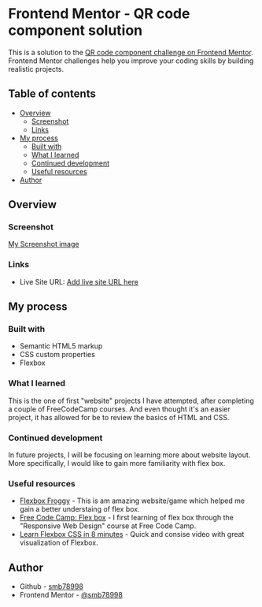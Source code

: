 # Frontend Mentor - QR code component solution

This is a solution to the [QR code component challenge on Frontend Mentor](https://www.frontendmentor.io/challenges/qr-code-component-iux_sIO_H). Frontend Mentor challenges help you improve your coding skills by building realistic projects. 

## Table of contents

- [Overview](#overview)
  - [Screenshot](#screenshot)
  - [Links](#links)
- [My process](#my-process)
  - [Built with](#built-with)
  - [What I learned](#what-i-learned)
  - [Continued development](#continued-development)
  - [Useful resources](#useful-resources)
- [Author](#author)


## Overview

### Screenshot

[My Screenshot image](./images/qr-code-screenshot.png)


### Links

- Live Site URL: [Add live site URL here](https://smb78998.github.io/p_fm_qr-code/)


## My process

### Built with

- Semantic HTML5 markup
- CSS custom properties
- Flexbox

### What I learned

This is the one of first "website" projects I have attempted, after completing a couple of FreeCodeCamp courses. And even thought it's an easier project, it has allowed for be to review the basics of HTML and CSS. 


### Continued development

In future projects, I will be focusing on learning more about website layout. More specifically, I would like to gain more familiarity with flex box. 


### Useful resources

- [Flexbox Froggy](https://flexboxfroggy.com/) - This is am amazing website/game which helped me gain a better understaing of flex box. 
- [Free Code Camp: Flex box](https://www.freecodecamp.org/learn/2022/responsive-web-design/#learn-css-flexbox-by-building-a-photo-gallery) - I first learning of flex box through the "Responsive Web Design" course at Free Code Camp.
- [Learn Flexbox CSS in 8 minutes](https://www.youtube.com/watch?v=phWxA89Dy94&t=170s) - Quick and consise video with great visualization of Flexbox.

## Author

- Github - [smb78998](https://github.com/smb78998)
- Frontend Mentor - [@smb78998](https://www.frontendmentor.io/profile/smb78998)

